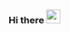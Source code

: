 ### Hi there <img src="https://media.giphy.com/media/hvRJCLFzcasrR4ia7z/giphy.gif" width="25px" height="25px">

